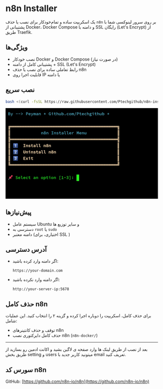 # n8n Installer

یک اسکریپت ساده و تمام‌خودکار برای نصب یا حذف `n8n` بر روی سرور لینوکسی شما با پشتیبانی از Docker، Docker Compose و دامنه با SSL رایگان (Let's Encrypt) از طریق Traefik.

## ویژگی‌ها

- نصب خودکار Docker و Docker Compose (در صورت نیاز)
- پشتیبانی کامل از دامنه + SSL (Let's Encrypt)
- رابط تعاملی ساده برای نصب یا حذف n8n
- قابلیت اجرا روی IP یا دامنه

## نصب سریع

```bash
bash <(curl -fsSL https://raw.githubusercontent.com/Ptechgithub/n8n-installer/main/n8n.sh)
```
![33](https://github.com/Ptechgithub/configs/blob/main/media/33.jpg)

## پیش‌نیازها

- سیستم عامل Ubuntu و سایر توزیع ها 
- دسترسی به `root` یا `sudo`
- دامنه معتبر (اختیاری، برای SSL )

## آدرس دسترسی

- اگر دامنه وارد کرده باشید:
  ```
  https://your-domain.com
  ```

- اگر دامنه وارد نکرده باشید:
  ```
  http://your-server-ip:5678
  ```

## حذف کامل n8n

برای حذف کامل، اسکریپت را دوباره اجرا کرده و گزینه ۲ را انتخاب کنید. این عملیات شامل:

- توقف و حذف کانتینرهای n8n
- حذف کامل دایرکتوری نصب n8n (`n8n-docker/`)

---
 بعد از نصب از طریق لینک ها وارد صفحه ی لاگین بشید و اکانت ادمین رو بسازید از طریق بخش setting  و users میتونید کاربر جدید با email تعریف کنید. 
## سورس کد n8n

GitHub: [https://github.com/n8n-io/n8n](https://github.com/n8n-io/n8n)
